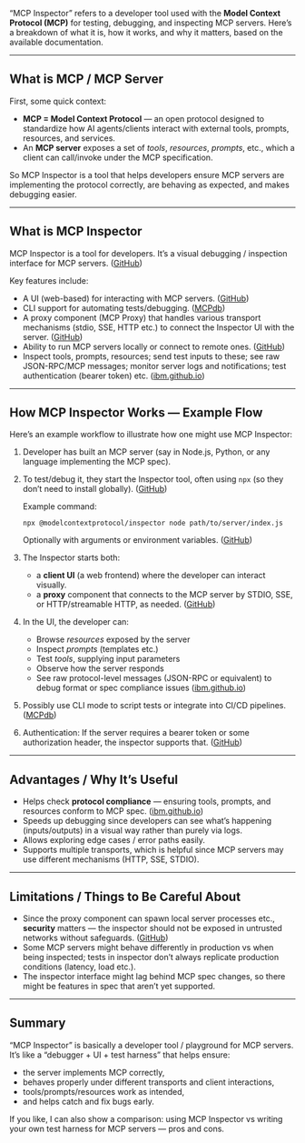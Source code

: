 “MCP Inspector” refers to a developer tool used with the **Model Context Protocol (MCP)** for testing, debugging, and inspecting MCP servers. Here’s a breakdown of what it is, how it works, and why it matters, based on the available documentation.

---

## What is MCP / MCP Server

First, some quick context:

* **MCP = Model Context Protocol** — an open protocol designed to standardize how AI agents/clients interact with external tools, prompts, resources, and services.
* An **MCP server** exposes a set of *tools*, *resources*, *prompts*, etc., which a client can call/invoke under the MCP specification.

So MCP Inspector is a tool that helps developers ensure MCP servers are implementing the protocol correctly, are behaving as expected, and makes debugging easier.

---

## What is MCP Inspector

MCP Inspector is a tool for developers. It’s a visual debugging / inspection interface for MCP servers. ([GitHub][1])

Key features include:

* A UI (web-based) for interacting with MCP servers. ([GitHub][1])
* CLI support for automating tests/debugging. ([MCPdb][2])
* A proxy component (MCP Proxy) that handles various transport mechanisms (stdio, SSE, HTTP etc.) to connect the Inspector UI with the server. ([GitHub][1])
* Ability to run MCP servers locally or connect to remote ones. ([GitHub][1])
* Inspect tools, prompts, resources; send test inputs to these; see raw JSON-RPC/MCP messages; monitor server logs and notifications; test authentication (bearer token) etc. ([ibm.github.io][3])

---

## How MCP Inspector Works — Example Flow

Here’s an example workflow to illustrate how one might use MCP Inspector:

1. Developer has built an MCP server (say in Node.js, Python, or any language implementing the MCP spec).

2. To test/debug it, they start the Inspector tool, often using `npx` (so they don’t need to install globally). ([GitHub][1])

   Example command:

   ```
   npx @modelcontextprotocol/inspector node path/to/server/index.js
   ```

   Optionally with arguments or environment variables. ([GitHub][1])

3. The Inspector starts both:

   * a **client UI** (a web frontend) where the developer can interact visually.
   * a **proxy** component that connects to the MCP server by STDIO, SSE, or HTTP/streamable HTTP, as needed. ([GitHub][1])

4. In the UI, the developer can:

   * Browse *resources* exposed by the server
   * Inspect *prompts* (templates etc.)
   * Test *tools*, supplying input parameters
   * Observe how the server responds
   * See raw protocol-level messages (JSON-RPC or equivalent) to debug format or spec compliance issues ([ibm.github.io][3])

5. Possibly use CLI mode to script tests or integrate into CI/CD pipelines. ([MCPdb][2])

6. Authentication: If the server requires a bearer token or some authorization header, the inspector supports that. ([GitHub][1])

---

## Advantages / Why It’s Useful

* Helps check **protocol compliance** — ensuring tools, prompts, and resources conform to MCP spec. ([ibm.github.io][3])
* Speeds up debugging since developers can see what’s happening (inputs/outputs) in a visual way rather than purely via logs.
* Allows exploring edge cases / error paths easily.
* Supports multiple transports, which is helpful since MCP servers may use different mechanisms (HTTP, SSE, STDIO).

---

## Limitations / Things to Be Careful About

* Since the proxy component can spawn local server processes etc., **security** matters — the inspector should not be exposed in untrusted networks without safeguards. ([GitHub][1])
* Some MCP servers might behave differently in production vs when being inspected; tests in inspector don’t always replicate production conditions (latency, load etc.).
* The inspector interface might lag behind MCP spec changes, so there might be features in spec that aren’t yet supported.

---

## Summary

“MCP Inspector” is basically a developer tool / playground for MCP servers. It’s like a “debugger + UI + test harness” that helps ensure:

* the server implements MCP correctly,
* behaves properly under different transports and client interactions,
* tools/prompts/resources work as intended,
* and helps catch and fix bugs early.

If you like, I can also show a comparison: using MCP Inspector vs writing your own test harness for MCP servers — pros and cons.

[1]: https://github.com/modelcontextprotocol/inspector?utm_source=chatgpt.com "GitHub - modelcontextprotocol/inspector: Visual testing tool for MCP servers"
[2]: https://mcpdb.org/mcps/inspector?utm_source=chatgpt.com "inspector - MCPdb"
[3]: https://ibm.github.io/mcp-context-forge/using/clients/mcp-inspector/?utm_source=chatgpt.com "MCP Inspector - MCP Context Forge - Model Context Protocol Gateway"

